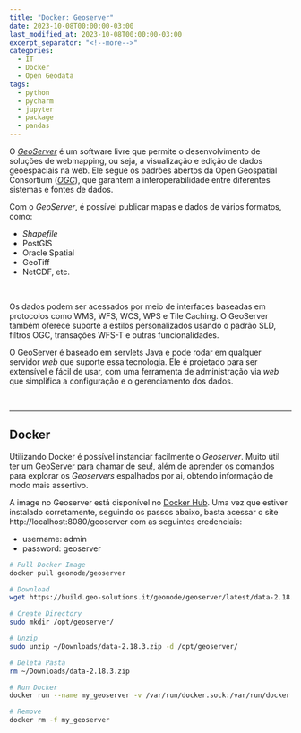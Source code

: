 ```yaml
---
title: "Docker: Geoserver"
date: 2023-10-08T00:00:00-03:00
last_modified_at: 2023-10-08T00:00:00-03:00
excerpt_separator: "<!--more-->"
categories:
  - IT
  - Docker
  - Open Geodata
tags:
  - python
  - pycharm
  - jupyter
  - package
  - pandas
---
```






O [_GeoServer_](https://geoserver.org/) é um software livre que permite o desenvolvimento de soluções de webmapping, ou seja, a visualização e edição de dados geoespaciais na web. Ele segue os padrões abertos da Open Geospatial Consortium ([_OGC_](https://www.ogc.org/)), que garantem a interoperabilidade entre diferentes sistemas e fontes de dados.

Com o _GeoServer_, é possível publicar mapas e dados de vários formatos, como:

- _Shapefile_
- PostGIS
- Oracle Spatial
- GeoTiff
- NetCDF, etc.

<br>

Os dados podem ser acessados por meio de interfaces baseadas em protocolos como WMS, WFS, WCS, WPS e Tile Caching. O GeoServer também oferece suporte a estilos personalizados usando o padrão SLD, filtros OGC, transações WFS-T e outras funcionalidades.

O GeoServer é baseado em servlets Java e pode rodar em qualquer servidor _web_ que suporte essa tecnologia. Ele é projetado para ser extensível e fácil de usar, com uma ferramenta de administração via _web_ que simplifica a configuração e o gerenciamento dos dados.

<br>

---

## Docker

Utilizando Docker é possível instanciar facilmente o _Geoserver_. Muito útil ter um GeoServer para chamar de seu!, além de aprender os comandos para explorar os _Geoservers_ espalhados por ai, obtendo informação de modo mais assertivo.

A image no Geoserver está disponível no [Docker Hub](https://hub.docker.com/r/geonode/geoserver). Uma vez que estiver instalado corretamente, seguindo os passos abaixo, basta acessar o site http://localhost:8080/geoserver com as seguintes credenciais:

- username: admin
- password: geoserver

```bash
# Pull Docker Image
docker pull geonode/geoserver

# Download
wget https://build.geo-solutions.it/geonode/geoserver/latest/data-2.18.3.zip --no-check-certificate -P ~/Downloads/

# Create Directory
sudo mkdir /opt/geoserver/

# Unzip
sudo unzip ~/Downloads/data-2.18.3.zip -d /opt/geoserver/

# Deleta Pasta
rm ~/Downloads/data-2.18.3.zip

# Run Docker
docker run --name my_geoserver -v /var/run/docker.sock:/var/run/docker.sock -v /opt/geoserver/data/:/geoserver_data/data -d -p 8080:8080 geonode/geoserver

# Remove
docker rm -f my_geoserver
```
